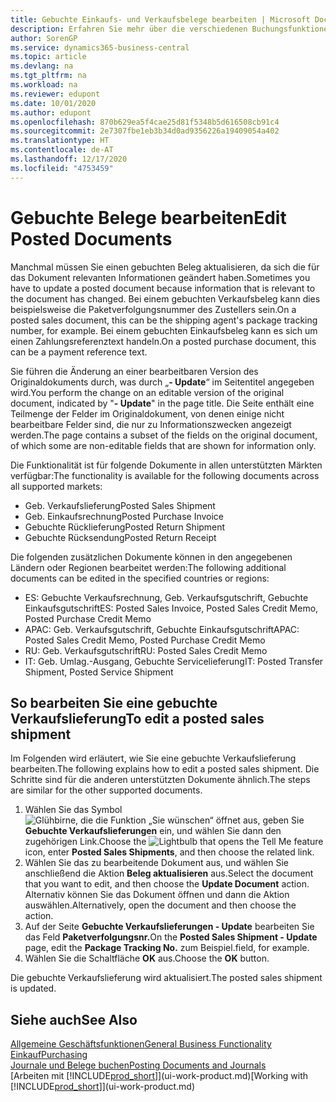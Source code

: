 ```yaml
---
title: Gebuchte Einkaufs- und Verkaufsbelege bearbeiten | Microsoft Docs
description: Erfahren Sie mehr über die verschiedenen Buchungsfunktionen zum Buchen von Einkaufsbelegen und wie Sie gebuchte Belege aktualisieren können.
author: SorenGP
ms.service: dynamics365-business-central
ms.topic: article
ms.devlang: na
ms.tgt_pltfrm: na
ms.workload: na
ms.reviewer: edupont
ms.date: 10/01/2020
ms.author: edupont
ms.openlocfilehash: 870b629ea5f4cae25d81f5348b5d616508cb91c4
ms.sourcegitcommit: 2e7307fbe1eb3b34d0ad9356226a19409054a402
ms.translationtype: HT
ms.contentlocale: de-AT
ms.lasthandoff: 12/17/2020
ms.locfileid: "4753459"
---
```

# <a name="edit-posted-documents"></a><span data-ttu-id="6b962-103">Gebuchte Belege bearbeiten</span><span class="sxs-lookup"><span data-stu-id="6b962-103">Edit Posted Documents</span></span>

<span data-ttu-id="6b962-104">Manchmal müssen Sie einen gebuchten Beleg aktualisieren, da sich die für das Dokument relevanten Informationen geändert haben.</span><span class="sxs-lookup"><span data-stu-id="6b962-104">Sometimes you have to update a posted document because information that is relevant to the document has changed.</span></span> <span data-ttu-id="6b962-105">Bei einem gebuchten Verkaufsbeleg kann dies beispielsweise die Paketverfolgungsnummer des Zustellers sein.</span><span class="sxs-lookup"><span data-stu-id="6b962-105">On a posted sales document, this can be the shipping agent's package tracking number, for example.</span></span> <span data-ttu-id="6b962-106">Bei einem gebuchten Einkaufsbeleg kann es sich um einen Zahlungsreferenztext handeln.</span><span class="sxs-lookup"><span data-stu-id="6b962-106">On a posted purchase document, this can be a payment reference text.</span></span>

<span data-ttu-id="6b962-107">Sie führen die Änderung an einer bearbeitbaren Version des Originaldokuments durch, was durch „**- Update**“ im Seitentitel angegeben wird.</span><span class="sxs-lookup"><span data-stu-id="6b962-107">You perform the change on an editable version of the original document, indicated by "**- Update**" in the page title.</span></span> <span data-ttu-id="6b962-108">Die Seite enthält eine Teilmenge der Felder im Originaldokument, von denen einige nicht bearbeitbare Felder sind, die nur zu Informationszwecken angezeigt werden.</span><span class="sxs-lookup"><span data-stu-id="6b962-108">The page contains a subset of the fields on the original document, of which some are non-editable fields that are shown for information only.</span></span>

<span data-ttu-id="6b962-109">Die Funktionalität ist für folgende Dokumente in allen unterstützten Märkten verfügbar:</span><span class="sxs-lookup"><span data-stu-id="6b962-109">The functionality is available for the following documents across all supported markets:</span></span>

- <span data-ttu-id="6b962-110">Geb. Verkaufslieferung</span><span class="sxs-lookup"><span data-stu-id="6b962-110">Posted Sales Shipment</span></span>
- <span data-ttu-id="6b962-111">Geb. Einkaufsrechnung</span><span class="sxs-lookup"><span data-stu-id="6b962-111">Posted Purchase Invoice</span></span>
- <span data-ttu-id="6b962-112">Gebuchte Rücklieferung</span><span class="sxs-lookup"><span data-stu-id="6b962-112">Posted Return Shipment</span></span>
- <span data-ttu-id="6b962-113">Gebuchte Rücksendung</span><span class="sxs-lookup"><span data-stu-id="6b962-113">Posted Return Receipt</span></span>

<span data-ttu-id="6b962-114">Die folgenden zusätzlichen Dokumente können in den angegebenen Ländern oder Regionen bearbeitet werden:</span><span class="sxs-lookup"><span data-stu-id="6b962-114">The following additional documents can be edited in the specified countries or regions:</span></span>

- <span data-ttu-id="6b962-115">ES: Gebuchte Verkaufsrechnung, Geb. Verkaufsgutschrift, Gebuchte Einkaufsgutschrift</span><span class="sxs-lookup"><span data-stu-id="6b962-115">ES: Posted Sales Invoice, Posted Sales Credit Memo, Posted Purchase Credit Memo</span></span>
- <span data-ttu-id="6b962-116">APAC: Geb. Verkaufsgutschrift, Gebuchte Einkaufsgutschrift</span><span class="sxs-lookup"><span data-stu-id="6b962-116">APAC: Posted Sales Credit Memo, Posted Purchase Credit Memo</span></span>
- <span data-ttu-id="6b962-117">RU: Geb. Verkaufsgutschrift</span><span class="sxs-lookup"><span data-stu-id="6b962-117">RU: Posted Sales Credit Memo</span></span>
- <span data-ttu-id="6b962-118">IT: Geb. Umlag.-Ausgang, Gebuchte Servicelieferung</span><span class="sxs-lookup"><span data-stu-id="6b962-118">IT: Posted Transfer Shipment, Posted Service Shipment</span></span>

## <a name="to-edit-a-posted-sales-shipment"></a><span data-ttu-id="6b962-119">So bearbeiten Sie eine gebuchte Verkaufslieferung</span><span class="sxs-lookup"><span data-stu-id="6b962-119">To edit a posted sales shipment</span></span>

<span data-ttu-id="6b962-120">Im Folgenden wird erläutert, wie Sie eine gebuchte Verkaufslieferung bearbeiten.</span><span class="sxs-lookup"><span data-stu-id="6b962-120">The following explains how to edit a posted sales shipment.</span></span> <span data-ttu-id="6b962-121">Die Schritte sind für die anderen unterstützten Dokumente ähnlich.</span><span class="sxs-lookup"><span data-stu-id="6b962-121">The steps are similar for the other supported documents.</span></span>

1. <span data-ttu-id="6b962-122">Wählen Sie das Symbol ![Glühbirne, die die Funktion „Sie wünschen“ öffnet](media/ui-search/search_small.png "Tell Me-Funktion") aus, geben Sie **Gebuchte Verkaufslieferungen** ein, und wählen Sie dann den zugehörigen Link.</span><span class="sxs-lookup"><span data-stu-id="6b962-122">Choose the ![Lightbulb that opens the Tell Me feature](media/ui-search/search_small.png "Tell me what you want to do") icon, enter **Posted Sales Shipments**, and then choose the related link.</span></span>
2. <span data-ttu-id="6b962-123">Wählen Sie das zu bearbeitende Dokument aus, und wählen Sie anschließend die Aktion **Beleg aktualisieren** aus.</span><span class="sxs-lookup"><span data-stu-id="6b962-123">Select the document that you want to edit, and then choose the **Update Document** action.</span></span> <span data-ttu-id="6b962-124">Alternativ können Sie das Dokument öffnen und dann die Aktion auswählen.</span><span class="sxs-lookup"><span data-stu-id="6b962-124">Alternatively, open the document and then choose the action.</span></span>
3. <span data-ttu-id="6b962-125">Auf der Seite **Gebuchte Verkaufslieferungen - Update** bearbeiten Sie das Feld **Paketverfolgungsnr.**</span><span class="sxs-lookup"><span data-stu-id="6b962-125">On the **Posted Sales Shipment - Update** page, edit the **Package Tracking No.**</span></span> <span data-ttu-id="6b962-126">zum Beispiel.</span><span class="sxs-lookup"><span data-stu-id="6b962-126">field, for example.</span></span>
4. <span data-ttu-id="6b962-127">Wählen Sie die Schaltfläche **OK** aus.</span><span class="sxs-lookup"><span data-stu-id="6b962-127">Choose the **OK** button.</span></span>

<span data-ttu-id="6b962-128">Die gebuchte Verkaufslieferung wird aktualisiert.</span><span class="sxs-lookup"><span data-stu-id="6b962-128">The posted sales shipment is updated.</span></span>

## <a name="see-also"></a><span data-ttu-id="6b962-129">Siehe auch</span><span class="sxs-lookup"><span data-stu-id="6b962-129">See Also</span></span>

[<span data-ttu-id="6b962-130">Allgemeine Geschäftsfunktionen</span><span class="sxs-lookup"><span data-stu-id="6b962-130">General Business Functionality</span></span>](ui-across-business-areas.md)  
[<span data-ttu-id="6b962-131">Einkauf</span><span class="sxs-lookup"><span data-stu-id="6b962-131">Purchasing</span></span>](purchasing-manage-purchasing.md)  
[<span data-ttu-id="6b962-132">Journale und Belege buchen</span><span class="sxs-lookup"><span data-stu-id="6b962-132">Posting Documents and Journals</span></span>](ui-post-documents-journals.md)  
<span data-ttu-id="6b962-133">[Arbeiten mit [!INCLUDE[prod_short](includes/prod_short.md)]](ui-work-product.md)</span><span class="sxs-lookup"><span data-stu-id="6b962-133">[Working with [!INCLUDE[prod_short](includes/prod_short.md)]](ui-work-product.md)</span></span>  
